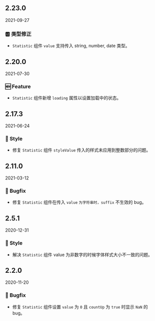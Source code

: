 ## 2.23.0

2021-09-27

### 🆎 类型修正

- `Statistic` 组件 `value` 支持传入 string, number, date 类型。

## 2.20.0

2021-07-30

### 🆕 Feature

- `Statistic` 组件新增 `loading` 属性以设置加载中的状态。

## 2.17.3

2021-06-24

### 💅 Style

- 修复 `Statistic` 组件 `styleValue` 传入的样式未应用到整数部分的问题。

## 2.11.0

2021-03-12

### 🐛 Bugfix

- 修复 `Statistic` 组件在传入 `value` `为字符串时，suffix` 不生效的 bug。



## 2.5.1

2020-12-31

### 💅 Style

- 解决 `Statistic` 组件 value 为非数字的时候字体样式大小不一致的问题。

## 2.2.0

2020-11-20

### 🐛 Bugfix

- 修复 `Statistic` 组件设置 `value` 为 `0` 且 `countUp` 为 `true` 时显示 `NaN` 的 bug。

